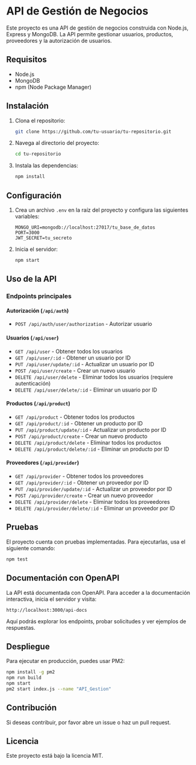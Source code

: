 # API de Gestión de Negocios

Este proyecto es una API de gestión de negocios construida con Node.js, Express y MongoDB. La API permite gestionar usuarios, productos, proveedores y la autorización de usuarios.

## Requisitos

- Node.js
- MongoDB
- npm (Node Package Manager)

## Instalación

1. Clona el repositorio:

   ```sh
   git clone https://github.com/tu-usuario/tu-repositorio.git
   ```

2. Navega al directorio del proyecto:

   ```sh
   cd tu-repositorio
   ```

3. Instala las dependencias:

   ```sh
   npm install
   ```

## Configuración

1. Crea un archivo `.env` en la raíz del proyecto y configura las siguientes variables:

   ```env
   MONGO_URI=mongodb://localhost:27017/tu_base_de_datos
   PORT=3000
   JWT_SECRET=tu_secreto
   ```

2. Inicia el servidor:

   ```sh
   npm start
   ```

## Uso de la API

### Endpoints principales

#### **Autorización (`/api/auth`)**
- `POST /api/auth/user/authorization` - Autorizar usuario

#### **Usuarios (`/api/user`)**
- `GET /api/user` - Obtener todos los usuarios
- `GET /api/user/:id` - Obtener un usuario por ID
- `PUT /api/user/update/:id` - Actualizar un usuario por ID
- `POST /api/user/create` - Crear un nuevo usuario
- `DELETE /api/user/delete` - Eliminar todos los usuarios (requiere autenticación)
- `DELETE /api/user/delete/:id` - Eliminar un usuario por ID

#### **Productos (`/api/product`)**
- `GET /api/product` - Obtener todos los productos
- `GET /api/product/:id` - Obtener un producto por ID
- `PUT /api/product/update/:id` - Actualizar un producto por ID
- `POST /api/product/create` - Crear un nuevo producto
- `DELETE /api/product/delete` - Eliminar todos los productos
- `DELETE /api/product/delete/:id` - Eliminar un producto por ID

#### **Proveedores (`/api/provider`)**
- `GET /api/provider` - Obtener todos los proveedores
- `GET /api/provider/:id` - Obtener un proveedor por ID
- `PUT /api/provider/update/:id` - Actualizar un proveedor por ID
- `POST /api/provider/create` - Crear un nuevo proveedor
- `DELETE /api/provider/delete` - Eliminar todos los proveedores
- `DELETE /api/provider/delete/:id` - Eliminar un proveedor por ID

## Pruebas

El proyecto cuenta con pruebas implementadas. Para ejecutarlas, usa el siguiente comando:

```sh
npm test
```

## Documentación con OpenAPI

La API está documentada con OpenAPI. Para acceder a la documentación interactiva, inicia el servidor y visita:

```
http://localhost:3000/api-docs
```

Aquí podrás explorar los endpoints, probar solicitudes y ver ejemplos de respuestas.

## Despliegue

Para ejecutar en producción, puedes usar PM2:

```sh
npm install -g pm2
npm run build
npm start
pm2 start index.js --name "API_Gestion"
```

## Contribución

Si deseas contribuir, por favor abre un issue o haz un pull request.

## Licencia

Este proyecto está bajo la licencia MIT.

